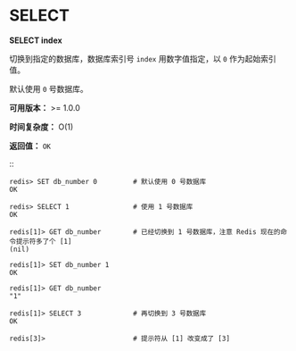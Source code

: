 # SELECT


**SELECT index**

切换到指定的数据库，数据库索引号 ``index`` 用数字值指定，以 ``0`` 作为起始索引值。

默认使用 ``0`` 号数据库。

**可用版本：**
    >= 1.0.0

**时间复杂度：**
    O(1)

**返回值：**
    ``OK``

::

    redis> SET db_number 0         # 默认使用 0 号数据库
    OK

    redis> SELECT 1                # 使用 1 号数据库
    OK

    redis[1]> GET db_number        # 已经切换到 1 号数据库，注意 Redis 现在的命令提示符多了个 [1]
    (nil)

    redis[1]> SET db_number 1
    OK

    redis[1]> GET db_number
    "1"

    redis[1]> SELECT 3             # 再切换到 3 号数据库
    OK

    redis[3]>                      # 提示符从 [1] 改变成了 [3]
